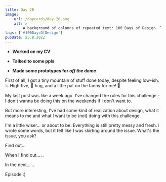 ```yaml
---
title: Day 20
image:
    url: /daycards/day-20.svg
    alt: >
        A background of columns of repeated text: 100 Days of Design. The text is clear at the top and bottom and gets sort of smudged towards the middle. Over this, a big golden circle with bold text: Day 20. Over this, two wavy sort of blobs, touching the edges of the image. The one in the upper-right: blue. The one in the lower left: blackish and spilling out of the bottom of the image.
tags: ['#100DaysOfDesign']
pubDate: 25.8.2022
---
```


-   **Worked on my CV**

-   **Talked to some ppls**

-   **Made some prototypes for _off the dome_**

First of all, I got a tiny mountain of stuff done today, despite feeling low-ish. 💥 High five, 🐻 hug, and a little pat on the fanny for me! 🤦

My last post was like a week ago. I've changed the rules for this challenge - I don't wanna be doing this on the weekends if I don't want to.

But more interesting, I've had some kind of realization about design, what it means to me and what I want to be (not) doing with this challenge.

I'm a little wiser... or about to be. Everything is still pretty messy and fresh. I wrote some words, but it felt like I was skirting around the issue. What's the issue, you ask?

Find out...

When I find out... ..

In the next... ...

Episode :)
